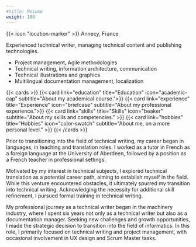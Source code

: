 ```yaml
---
#title: Resume
weight: 100
---
```


{{< icon "location-marker" >}} Annecy, France

Experienced technical writer, managing technical content and publishing technologies.  
* Project management, Agile methodologies  
* Technical writing, information architecture, communication  
* Technical illustrations and graphics  
* Multilingual documentation management, localization  


{{< cards >}}
  {{< card link="education" title="Education" icon="academic-cap" subtitle="About my academical course.">}}
  {{< card link="experience" title="Experience" icon="briefcase" subtitle="About my professional experience.">}}
  {{< card link="skills" title="Skills" icon="beaker" subtitle="About my skills and competencies." >}}
  {{< card link="hobbies" title="Hobbies" icon="color-swatch" subtitle="About me, on a more personal level." >}}
{{< /cards >}}



Prior to transitioning into the field of technical writing, my career began in languages, in teaching and translation roles. I worked as a tutor in French as a foreign language at the University of Aberdeen, followed by a position as a French teacher in professional settings.

Motivated by my interest in technical subjects, I explored technical translation as a potential career path, aiming to establish myself in the field. While this venture encountered obstacles, it ultimately spurred my transition into technical writing. Acknowledging the necessity for additional skill refinement, I pursued formal training in technical writing.

My professional journey as a technical writer began in the machinery industry, where I spent six years not only as a technical writer but also as a documentation manager. Seeking new challenges and growth opportunities, I made the strategic decision to transition into the field of informatics. In this role, I primarily focused on technical writing and project management, with occasional involvement in UX design and Scrum Master tasks.